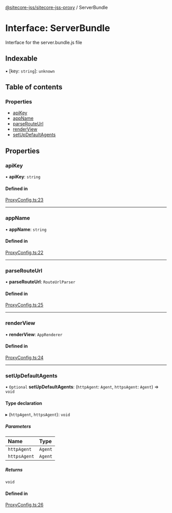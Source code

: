 [@sitecore-jss/sitecore-jss-proxy](../README.md) / ServerBundle

# Interface: ServerBundle

Interface for the server.bundle.js file

## Indexable

▪ [key: `string`]: `unknown`

## Table of contents

### Properties

- [apiKey](ServerBundle.md#apikey)
- [appName](ServerBundle.md#appname)
- [parseRouteUrl](ServerBundle.md#parserouteurl)
- [renderView](ServerBundle.md#renderview)
- [setUpDefaultAgents](ServerBundle.md#setupdefaultagents)

## Properties

### apiKey

• **apiKey**: `string`

#### Defined in

[ProxyConfig.ts:23](https://github.com/Sitecore/jss/blob/5a8d22ea7/packages/sitecore-jss-proxy/src/ProxyConfig.ts#L23)

___

### appName

• **appName**: `string`

#### Defined in

[ProxyConfig.ts:22](https://github.com/Sitecore/jss/blob/5a8d22ea7/packages/sitecore-jss-proxy/src/ProxyConfig.ts#L22)

___

### parseRouteUrl

• **parseRouteUrl**: `RouteUrlParser`

#### Defined in

[ProxyConfig.ts:25](https://github.com/Sitecore/jss/blob/5a8d22ea7/packages/sitecore-jss-proxy/src/ProxyConfig.ts#L25)

___

### renderView

• **renderView**: `AppRenderer`

#### Defined in

[ProxyConfig.ts:24](https://github.com/Sitecore/jss/blob/5a8d22ea7/packages/sitecore-jss-proxy/src/ProxyConfig.ts#L24)

___

### setUpDefaultAgents

• `Optional` **setUpDefaultAgents**: (`httpAgent`: `Agent`, `httpsAgent`: `Agent`) => `void`

#### Type declaration

▸ (`httpAgent`, `httpsAgent`): `void`

##### Parameters

| Name | Type |
| :------ | :------ |
| `httpAgent` | `Agent` |
| `httpsAgent` | `Agent` |

##### Returns

`void`

#### Defined in

[ProxyConfig.ts:26](https://github.com/Sitecore/jss/blob/5a8d22ea7/packages/sitecore-jss-proxy/src/ProxyConfig.ts#L26)
